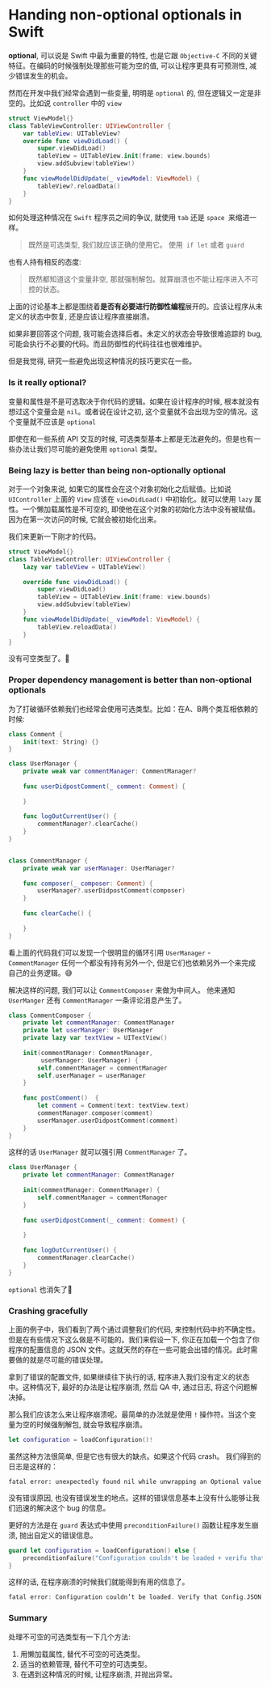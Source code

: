 # Handing non-optional optionals in Swift


**optional**, 可以说是 Swift 中最为重要的特性, 也是它跟 `Objective-C` 不同的关键特征。在编码的时候强制处理那些可能为空的值, 可以让程序更具有可预测性, 减少错误发生的机会。

然而在开发中我们经常会遇到一些变量, 明明是 `optional` 的, 但在逻辑又一定是非空的。比如说 `controller` 中的 `view`

```swift
struct ViewModel{}
class TableViewController: UIViewController {
    var tableView: UITableView?
    override func viewDidLoad() {
        super.viewDidLoad()
        tableView = UITableView.init(frame: view.bounds)
        view.addSubview(tableView!)
    }
    func viewModelDidUpdate(_ viewModel: ViewModel) {
        tableView?.reloadData()
    }
}
```

如何处理这种情况在 `Swift` 程序员之间的争议, 就使用 `tab` 还是 `space `来缩进一样。

> 既然是可选类型, 我们就应该正确的使用它。 使用` if let` 或者 `guard`

也有人持有相反的态度: 

> 既然都知道这个变量非空, 那就强制解包。就算崩溃也不能让程序进入不可控的状态。

上面的讨论基本上都是围绕着**是否有必要进行防御性编程**展开的。应该让程序从未定义的状态中恢复, 还是应该让程序直接崩溃。

如果非要回答这个问题, 我可能会选择后者。未定义的状态会导致很难追踪的 bug, 可能会执行不必要的代码。而且防御性的代码往往也很难维护。

但是我觉得, 研究一些避免出现这种情况的技巧更实在一些。


### Is it really optional?

变量和属性是不是可选取决于你代码的逻辑。如果在设计程序的时候, 根本就没有想过这个变量会是 `nil`。或者说在设计之初, 这个变量就不会出现为空的情况。这个变量就不应该是 `optional` 

即使在和一些系统 API 交互的时候, 可选类型基本上都是无法避免的。但是也有一些办法让我们尽可能的避免使用 `optional` 类型。

### Being lazy is better than being non-optionally optional

对于一个对象来说, 如果它的属性会在这个对象初始化之后赋值。比如说 `UIController` 上面的 `View` 应该在 `viewDidLoad()` 中初始化。就可以使用 `lazy` 属性。一个懒加载属性是不可空的, 即使他在这个对象的初始化方法中没有被赋值。因为在第一次访问的时候, 它就会被初始化出来。

我们来更新一下刚才的代码。

```swift
struct ViewModel{}
class TableViewController: UIViewController {
    lazy var tableView = UITableView()
    
    override func viewDidLoad() {
        super.viewDidLoad()
        tableView = UITableView.init(frame: view.bounds)
        view.addSubview(tableView)
    }
    func viewModelDidUpdate(_ viewModel: ViewModel) {
        tableView.reloadData()
    }
}
```

没有可空类型了。🎉

### Proper dependency management is better than non-optional optionals


为了打破循环依赖我们也经常会使用可选类型。比如：在A、B两个类互相依赖的时候: 

```swift
class Comment {
    init(text: String) {}
}

class UserManager {
    private weak var commentManager: CommentManager?
    
    func userDidpostComment(_ comment: Comment) {
        
    }
    
    func logOutCurrentUser() {
        commentManager?.clearCache()
    }
}


class CommentManager {
    private weak var userManager: UserManager?
    
    func composer(_ composer: Comment) {
        userManager?.userDidpostComment(composer)
    }
    
    func clearCache() {
        
    }
}

```

看上面的代码我们可以发现一个很明显的循环引用 `UserManager` - `CommentManager` 任何一个都没有持有另外一个, 但是它们也依赖另外一个来完成自己的业务逻辑。😅


解决这样的问题, 我们可以让 `CommentComposer` 来做为中间人。 他来通知 `UserManger` 还有 `CommentManager` 一条评论消息产生了。

```swift
class CommentComposer {
    private let commentManager: CommentManager
    private let userManager: UserManager
    private lazy var textView = UITextView()
    
    init(commentManager: CommentManager,
         userManager: UserManager) {
        self.commentManager = commentManager
        self.userManager = userManager
    }
    
    func postComment()  {
        let comment = Comment(text: textView.text)
        commentManager.composer(comment)
        userManager.userDidpostComment(comment)
    }
}
```

这样的话 `UserManager` 就可以强引用 `CommentManager` 了。

```swift
class UserManager {
    private let commentManager: CommentManager
    
    init(commentManager: CommentManager) {
        self.commentManager = commentManager
    }
    
    func userDidpostComment(_ comment: Comment) {
        
    }
    
    func logOutCurrentUser() {
        commentManager.clearCache()
    }
}
```

`optional` 也消失了🎉

### Crashing gracefully

上面的例子中，我们看到了两个通过调整我们的代码, 来控制代码中的不确定性。但是在有些情况下这么做是不可能的。我们来假设一下, 你正在加载一个包含了你程序的配置信息的 JSON 文件。这就天然的存在一些可能会出错的情况。此时需要做的就是尽可能的错误处理。

拿到了错误的配置文件, 如果继续往下执行的话, 程序进入我们没有定义的状态中。这种情况下, 最好的办法是让程序崩溃, 然后 QA 中, 通过日志, 将这个问题解决掉。

那么我们应该怎么来让程序崩溃呢。最简单的办法就是使用 `!` 操作符。当这个变量为空的时候强制解包, 就会导致程序崩溃。

```swift
let configuration = loadConfiguration()!
```

虽然这种方法很简单, 但是它也有很大的缺点。如果这个代码 crash。 我们得到的日志是这样的：

```
fatal error: unexpectedly found nil while unwrapping an Optional value
```

没有错误原因, 也没有错误发生的地点。这样的错误信息基本上没有什么能够让我们迅速的解决这个 bug 的信息。

更好的方法是在 `guard` 表达式中使用 `preconditionFailure()` 函数让程序发生崩溃, 抛出自定义的错误信息。

```swift
guard let configuration = loadConfiguration() else {
    preconditionFailure("Configuration couldn't be loaded + verifu that Config.JSON is valid")
}
```

这样的话, 在程序崩溃的时候我们就能得到有用的信息了。

```swift
fatal error: Configuration couldn’t be loaded. Verify that Config.JSON is valid.: file /Users/John/AmazingApp/Sources/AppDelegate.swift, line 17
```

### Summary

处理不可空的可选类型有一下几个方法:

1. 用懒加载属性, 替代不可空的可选类型。
2. 适当的依赖管理, 替代不可空的可选类型。
3. 在遇到这种情况的时候, 让程序崩溃, 并抛出异常。


